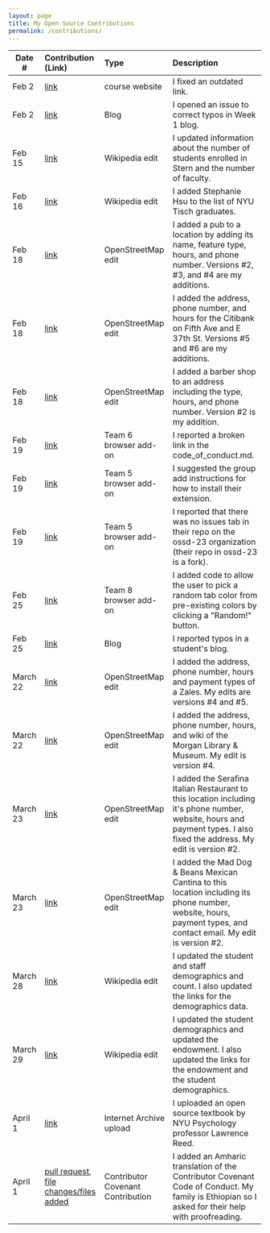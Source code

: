 ```yaml
---
layout: page
title: My Open Source Contributions
permalink: /contributions/
---
```


<!--
Type of the contribution should be "Wikipedia edit", "OpenStreet Map feature", "Documentation", "Course website", "Blog",
"Browser Add-on", etc.

The description should include a brief summary of what you did.

The link should bring us to a public page that shows your contribution. 

Replace the first row with your own contribution. 

-->





| Date #       | Contribution (Link)  | Type  | Description |
|---|:---|:---|:---|
| Feb 2   | [link](https://github.com/joannakl/ossd/issues/37 )   | course website    |   I fixed an outdated link.    |
|  Feb 2   | [link](https://github.com/ossd-s23/Charlie-XIAO-weekly/issues/1)    |  Blog   |  I opened an issue to correct typos in Week 1 blog.   |
|  Feb 15   |   [link](https://en.wikipedia.org/w/index.php?title=New_York_University_Stern_School_of_Business&diff=prev&oldid=1139579756)  |  Wikipedia edit   |   I updated information about the number of students enrolled in Stern and the number of faculty.   |
| Feb 16  | [link](https://en.wikipedia.org/w/index.php?title=List_of_NYU_Tisch_School_of_the_Arts_people&diff=prev&oldid=1139826233)  |   Wikipedia edit | I added Stephanie Hsu to the list of NYU Tisch graduates.
|  Feb 18 |  [link](https://www.openstreetmap.org/node/2710917515/history) | OpenStreetMap edit  |I added a pub to a location by adding its name, feature type, hours, and phone number. Versions #2, #3, and #4 are my additions.  |
| Feb 18  |  [link](https://www.openstreetmap.org/node/663086460/history) | OpenStreetMap edit  | I added the address, phone number, and hours for the Citibank on Fifth Ave and E 37th St. Versions #5 and #6 are my additions. |
|Feb 18 | [link](https://www.openstreetmap.org/node/2709702129/history)  |  OpenStreetMap edit | I added a barber shop to an address including the type, hours, and phone number. Version #2 is my addition.  |
| Feb 19  | [link](https://github.com/ossd-s23/Brightspace_Pdf_Viewer/issues/1)  | Team 6 browser add-on  | I reported a broken link in the code_of_conduct.md.  |
| Feb 19  | [link](https://github.com/cto234/group-5-extension/issues/3)   | Team 5 browser add-on  |  I suggested the group add instructions for how to install their extension. |
|Feb 19| [link](https://github.com/cto234/group-5-extension/issues/4)   |Team 5 browser add-on   | I reported that there was no issues tab in their repo on the ossd-23 organization (their repo in ossd-23 is a fork).  |
| Feb 25  |  [link](https://github.com/ossd-s23/TabColor/pull/11) | Team 8 browser add-on  | I added code to allow the user to pick a random tab color from pre-existing colors by clicking a "Random!" button.  |
| Feb 25  |  [link](https://github.com/ossd-s23/Jiajun-Jiao-weekly/issues/1) | Blog | I reported typos in a student's blog.  |
|  March 22 |  [link](https://www.openstreetmap.org/node/663085715/history) | OpenStreetMap edit  | I added the address, phone number, hours and payment types of a Zales. My edits are versions #4 and #5.  |
| March 22 | [link](https://www.openstreetmap.org/node/4462440249/history)|  OpenStreetMap edit  | I added the address, phone number, hours, and wiki of the Morgan Library & Museum. My edit is version #4.  | 
| March 23  |[link](https://www.openstreetmap.org/node/2714855295/history)  |  OpenStreetMap edit |  I added the Serafina Italian Restaurant to this location including it's phone number, website, hours and payment types. I also fixed the address. My edit is version #2. |
| March 23| [link](https://www.openstreetmap.org/node/2710917577/history)|  OpenStreetMap edit| I added the Mad Dog & Beans Mexican Cantina to this location including its phone number, website, hours, payment types, and contact email. My edit is version #2.  |
|March 28| [link](https://en.wikipedia.org/w/index.php?title=University_of_Memphis&diff=prev&oldid=1147127658&diffmode=source)| Wikipedia edit | I updated the student and staff demographics and count. I also updated the links for the demographics data.  |
|March 29| [link](https://en.wikipedia.org/w/index.php?title=Brown_University&diff=prev&oldid=1147304518&diffmode=source)|  Wikipedia edit  | I updated the student demographics and updated the endowment. I also updated the links for the endowment and the student demographics. | 
|April 1| [link](https://archive.org/details/introduction-to-psychology-reed)  |  Internet Archive upload |  I uploaded an open source textbook by NYU Psychology professor Lawrence Reed. |
|April 1| [pull request](https://github.com/EthicalSource/contributor_covenant/pull/1245), [file changes/files added](https://github.com/EthicalSource/contributor_covenant/pull/1245/files) |  Contributor Covenant Contribution | I added an Amharic translation of the Contributor Covenant Code of Conduct. My family is Ethiopian so I asked for their help with proofreading.  |


